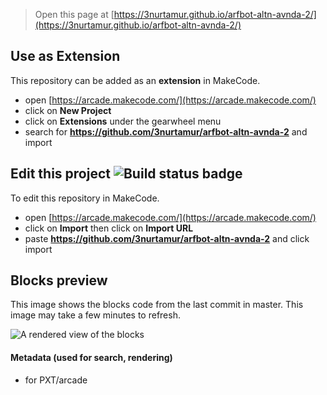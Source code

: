  


> Open this page at [https://3nurtamur.github.io/arfbot-altn-avnda-2/](https://3nurtamur.github.io/arfbot-altn-avnda-2/)

## Use as Extension

This repository can be added as an **extension** in MakeCode.

* open [https://arcade.makecode.com/](https://arcade.makecode.com/)
* click on **New Project**
* click on **Extensions** under the gearwheel menu
* search for **https://github.com/3nurtamur/arfbot-altn-avnda-2** and import

## Edit this project ![Build status badge](https://github.com/3nurtamur/arfbot-altn-avnda-2/workflows/MakeCode/badge.svg)

To edit this repository in MakeCode.

* open [https://arcade.makecode.com/](https://arcade.makecode.com/)
* click on **Import** then click on **Import URL**
* paste **https://github.com/3nurtamur/arfbot-altn-avnda-2** and click import

## Blocks preview

This image shows the blocks code from the last commit in master.
This image may take a few minutes to refresh.

![A rendered view of the blocks](https://github.com/3nurtamur/arfbot-altn-avnda-2/raw/master/.github/makecode/blocks.png)

#### Metadata (used for search, rendering)

* for PXT/arcade
<script src="https://makecode.com/gh-pages-embed.js"></script><script>makeCodeRender("{{ site.makecode.home_url }}", "{{ site.github.owner_name }}/{{ site.github.repository_name }}");</script>
